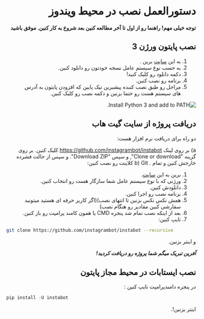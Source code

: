 <div dir="rtl" style="direction:rtl;text-align:right">

# دستورالعمل نصب در محیط ویندوز

**توجه خیلی مهم! راهنما رو از اول تا آخر مطالعه کنین بعد شروع به کار کنین. موفق باشید**

## نصب پایتون ورژن 3

1. به این  [سایت](https://www.python.org/downloads/) برین .
2. به حسب نوع سیستم عامل نسخه خودتون رو دانلود کنین.
3. دکمه دانلود رو کلیک کنید!
4. برنامه رو نصب کنبن.
5. مراحل رو طبق نصب کننده پیشبرین تیک پایین که افزودن پایتون به آدرس های سیستم هست رو حتما بزنین و دکمه نصب رو کلیک کنین.

![Install Python 3 and add to PATH](../img/install_python_on_Windows.PNG "Install Python 3 and add to PATH").

## دریافت پروژه از سایت گیت هاب

دو راه برای دریافت نرم افزار هست:

a) بر روی لینک https://github.com/instagrambot/instabot کلیک کنین. بر روی گزینه "Clone or download", و سپس  "Download ZIP".  و سپس از حالت فشرده خارجش کنین و تمام .
b) Git کلاینت رو نصب کنین:
1. برین به این  [سایت](https://git-scm.com/downloads).
2. ورژنی که با نوع سیستم عامل شما سازگار هست رو انتخاب کنین.
3. دانلودش کنین.
4. برنامه نصب رو اجرا کنین.
5. همش نکس نکس بزنین تا انتهای نصب)(اگر کاربر حرفه ای هستید میتونید سفارشی کنین مقادیر رو هنگام نصب)
6. بعد از اینکه نصب تمام شد پنجره CMD یا همون کامند پرامپت رو باز کنین.
7. تایپ کنین:

<div dir="ltr" style="direction:ltr;text-align:left">

``` bash
git clone https://github.com/instagrambot/instabot --recursive
```
</div>

و اینتر بزنین.

***آفرین تبریک میگم شما پروژه رو دریافت کردید!***

## نصب ایستابات در محیط مجاز پایتون

در پنجره دامندپرامپت تایپ کنین :

<div dir="ltr" style="direction:ltr;text-align:left">

``` python
pip install -U instabot
```

</div>

اینتر بزنین!.

</div>
